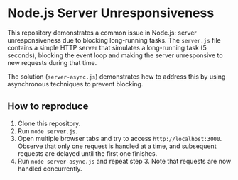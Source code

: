 # Node.js Server Unresponsiveness

This repository demonstrates a common issue in Node.js: server unresponsiveness due to blocking long-running tasks.  The `server.js` file contains a simple HTTP server that simulates a long-running task (5 seconds), blocking the event loop and making the server unresponsive to new requests during that time.

The solution (`server-async.js`) demonstrates how to address this by using asynchronous techniques to prevent blocking.

## How to reproduce
1. Clone this repository.
2. Run `node server.js`.
3. Open multiple browser tabs and try to access `http://localhost:3000`.  Observe that only one request is handled at a time, and subsequent requests are delayed until the first one finishes.
4. Run `node server-async.js` and repeat step 3.  Note that requests are now handled concurrently.